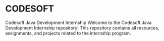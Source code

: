 # CODESOFT
Codesoft Java Development Internship 
Welcome to the Codesoft Java Development Internship repository! This repository contains all resources, assignments, and projects related to the internship program.
